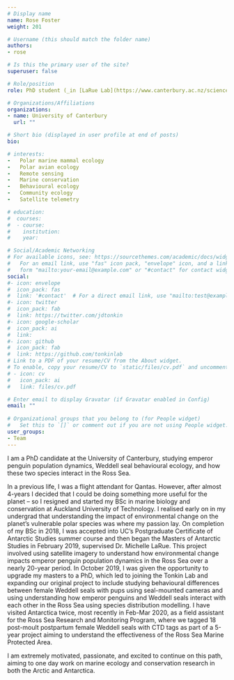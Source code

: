 ```yaml
---
# Display name
name: Rose Foster 
weight: 201

# Username (this should match the folder name)
authors:
- rose

# Is this the primary user of the site?
superuser: false

# Role/position
role: PhD student (_in [LaRue Lab](https://www.canterbury.ac.nz/science/contact-us/people/michelle-larue.html)_)

# Organizations/Affiliations
organizations:
- name: University of Canterbury
  url: ""

# Short bio (displayed in user profile at end of posts)
bio: 

# interests:
-	Polar marine mammal ecology
-	Polar avian ecology
-	Remote sensing 
-	Marine conservation 
-	Behavioural ecology
-	Community ecology
-	Satellite telemetry 

# education:
#  courses:
#  - course: 
#    institution: 
#    year: 

# Social/Academic Networking
# For available icons, see: https://sourcethemes.com/academic/docs/widgets/#icons
#   For an email link, use "fas" icon pack, "envelope" icon, and a link in the
#   form "mailto:your-email@example.com" or "#contact" for contact widget.
social:
#- icon: envelope
#  icon_pack: fas
#  link: '#contact'  # For a direct email link, use "mailto:test@example.org".
#- icon: twitter
#  icon_pack: fab
#  link: https://twitter.com/jdtonkin
#- icon: google-scholar
#  icon_pack: ai
#  link: 
#- icon: github
#  icon_pack: fab
#  link: https://github.com/tonkinlab
# Link to a PDF of your resume/CV from the About widget.
# To enable, copy your resume/CV to `static/files/cv.pdf` and uncomment the lines below.  
# - icon: cv
#   icon_pack: ai
#   link: files/cv.pdf

# Enter email to display Gravatar (if Gravatar enabled in Config)
email: ""
  
# Organizational groups that you belong to (for People widget)
#   Set this to `[]` or comment out if you are not using People widget.  
user_groups:
- Team
---
```


I am a PhD candidate at the University of Canterbury, studying emperor penguin population dynamics, Weddell seal behavioural ecology, and how these two species interact in the Ross Sea.  

In a previous life, I was a flight attendant for Qantas. However, after almost 4-years I decided that I could be doing something more useful for the planet – so I resigned and started my BSc in marine biology and conservation at Auckland University of Technology. I realised early on in my undergrad that understanding the impact of environmental change on the planet’s vulnerable polar species was where my passion lay. On completion of my BSc in 2018, I was accepted into UC’s Postgraduate Certificate of Antarctic Studies summer course and then began the Masters of Antarctic Studies in February 2019, supervised Dr. Michelle LaRue. This project involved using satellite imagery to understand how environmental change impacts emperor penguin population dynamics in the Ross Sea over a nearly 20-year period. In October 2019, I was given the opportunity to upgrade my masters to a PhD, which led to joining the Tonkin Lab and expanding our original project to include studying behavioural differences between female Weddell seals with pups using seal-mounted cameras and using understanding how emperor penguins and Weddell seals interact with each other in the Ross Sea using species distribution modelling.  I have visited Antarctica twice, most recently in Feb-Mar 2020, as a field assistant for the Ross Sea Research and Monitoring Program, where we tagged 18 post-moult postpartum female Weddell seals with CTD tags as part of a 5-year project aiming to understand the effectiveness of the Ross Sea Marine Protected Area.  

I am extremely motivated, passionate, and excited to continue on this path, aiming to one day work on marine ecology and conservation research in both the Arctic and Antarctica.  

